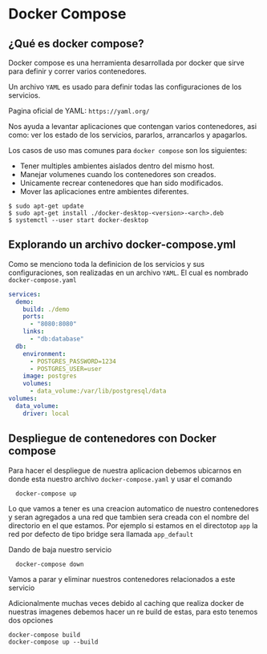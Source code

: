 # Docker Compose
## ¿Qué es docker compose?
Docker compose es una herramienta desarrollada por docker que sirve para definir y correr varios contenedores.

Un archivo `YAML` es usado para definir todas las configuraciones de los servicios.

Pagina oficial de YAML: `https://yaml.org/`

Nos ayuda a levantar aplicaciones que contengan varios contenedores, asi como: ver los estado de los servicios, pararlos, arrancarlos y apagarlos.

Los casos de uso mas comunes para `docker compose` son los siguientes:
+ Tener multiples ambientes aislados dentro del mismo host.
+ Manejar volumenes cuando los contenedores son creados.
+ Unicamente recrear contenedores que han sido modificados.
+ Mover las aplicaciones entre ambientes diferentes.


```console
$ sudo apt-get update
$ sudo apt-get install ./docker-desktop-<version>-<arch>.deb
$ systemctl --user start docker-desktop
```

## Explorando un archivo docker-compose.yml

Como se menciono toda la definicion de los servicios y sus configuraciones, son realizadas en un archivo `YAML`. El cual es nombrado `docker-compose.yaml`

```yaml
services:
  demo:
    build: ./demo
    ports: 
      - "8080:8080"
    links:
      - "db:database"
  db:
    environment:
      - POSTGRES_PASSWORD=1234
      - POSTGRES_USER=user
    image: postgres
    volumes:
      - data_volume:/var/lib/postgresql/data
volumes:
  data_volume:
    driver: local
```

## Despliegue de contenedores con Docker compose

Para hacer el despliegue de nuestra aplicacion debemos ubicarnos en donde esta nuestro archivo `docker-compose.yaml` y usar el comando 

```console
  docker-compose up
```

Lo que vamos a tener es una creacion automatico de nuestro contenedores y seran agregados a una red que tambien sera creada con el nombre del directorio en el que estamos.
Por ejemplo si estamos en el directotop `app`  la red por defecto de tipo bridge sera llamada `app_default`

Dando de baja nuestro servicio

```console
  docker-compose down
```

Vamos a parar y eliminar nuestros contenedores relacionados a este servicio

Adicionalmente muchas veces debido al caching que realiza docker de nuestras imagenes debemos hacer un re build de estas, para esto tenemos dos opciones

```console
docker-compose build
docker-compose up --build
```

